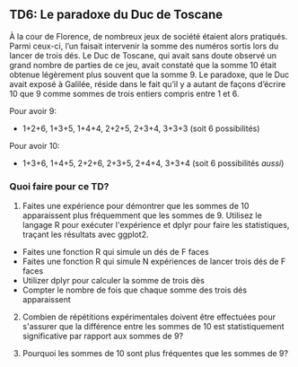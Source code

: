 ## TD6: Le paradoxe du Duc de Toscane

À la cour de Florence, de nombreux jeux de société étaient alors
pratiqués. Parmi ceux-ci, l’un faisait intervenir la somme des numéros
sortis lors du lancer de trois dés. Le Duc de Toscane, qui avait sans
doute observé un grand nombre de parties de ce jeu, avait constaté que
la somme 10 était obtenue légèrement plus souvent que la somme 9. Le
paradoxe, que le Duc avait exposé à Galilée, réside dans le fait qu’il
y a autant de façons d’écrire 10 que 9 comme sommes de trois entiers
compris entre 1 et 6.

Pour avoir 9:
- 1+2+6, 1+3+5, 1+4+4, 2+2+5, 2+3+4, 3+3+3 (soit 6 possibilités)

Pour avoir 10:
- 1+3+6, 1+4+5, 2+2+6, 2+3+5, 2+4+4, 3+3+4 (soit 6 possibilités _aussi_)

### Quoi faire pour ce TD?

1. Faites une expérience pour démontrer que les sommes de 10
apparaissent plus fréquemment que les sommes de 9. Utilisez le langage
R pour exécuter l'expérience et dplyr pour faire les statistiques,
traçant les résultats avec ggplot2.
 - Faites une fonction R qui simule un dés de F faces
 - Faites une fonction R qui simule N expériences de lancer trois dés de F faces
 - Utilizer dplyr pour calculer la somme de trois dès
 - Compter le nombre de fois que chaque somme des trois dés apparaissent

2. Combien de répétitions expérimentales doivent être effectuées pour
s'assurer que la différence entre les sommes de 10 est statistiquement
significative par rapport aux sommes de 9?

3. Pourquoi les sommes de 10 sont plus fréquentes que les sommes de 9?
